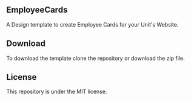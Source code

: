 ## EmployeeCards
A Design template to create Employee Cards for your Unit's Website.

## Download
To download the template clone the repository or download the zip file.

## License 
This repository is under the MIT license.
